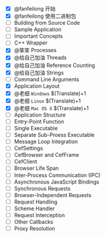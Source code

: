 ﻿- [x] @fanfeilong 开始
- [x] @fanfeilong 使用二进制包
- [ ] Building from Source Code
- [ ] Sample Application
- [ ] Important Concepts
 - [ ] C++ Wrapper
 - [x] @笨笨 Processes
 - [x] @给自己加油 Threads
 - [x] @给自己加油 Reference Counting
 - [x] @给自己加油 Strings
 - [ ] Command Line Arguments
- [x] Application Layout
 - [x] @老细 `Windows`  $(Translate)+1
 - [x] @老细 `Linux`    $(Translate)+1
 - [x] @老细 `Mac OS X` $(Translate)+1
- [ ] Application Structure
 - [ ] Entry-Point Function
 - [ ] Single Executable
 - [ ] Separate Sub-Proess Executable
 - [ ] Message Loop Integration
 - [ ] CefSettings
 - [ ] CefBrowser and CefFrame
 - [ ] CefClient
 - [ ] Browser Life Span
 - [ ] Inter-Process Communication (IPC)
 - [ ] Asynchronous JavaScript Bindings
 - [ ] Synchronous Requests
 - [ ] Browser-Independent Requests
 - [ ] Request Handling
 - [ ] Scheme Handler
 - [ ] Request Interception
 - [ ] Other Callbacks
 - [ ] Proxy Resolution
